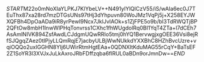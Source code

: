$START$M22o0mNoXIaYLPKJ7KlYbeLV++N491ylYlQlCzV55/iS/wAIa6ec0J7TEuThx87xa28rd7mzDTGsUNs97tHj3dYhpuvn80WoJMz1VqPj5j+X258EYJWXQFBh4DpOaADa9iR8yrPewI9Ncx7JklJvIAOk+s1ZjFPE5o9b/bI3TdRWQTjBP2QFtOw8mbH1InwWlPHqTonvrss1CXhc1fhWUgdolRq0BI1YqT4ZTa+l7dCEh7AsAmlNIVK894ZsfAwdLCJdgmUQwRRIo5tmj0hYQ1BervwgjxgOEE36Vsi8ejRfSJQgqZAez0tIPjyLLQmRqjE7jacbyULBjWwNUkkdYXXBhC8HZhBvcUzre+vqiOQQo2uxIGGHN8YIj6UWirRtmHgtEAa+0QDNXItKduMAG55rCqY+BaTsEF2Z1SoYR3l3XVJxJuLkAxroJRbFDffzqba6flRUL0aBDn9orJmnDw==$END$
